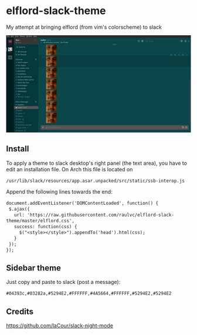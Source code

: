 # elflord-slack-theme

My attempt at bringing elflord (from vim's colorscheme) to slack

![:marco:](https://raw.githubusercontent.com/raulvc/elflord-slack-theme/master/theme_preview.png)

## Install

To apply a theme to slack desktop's right panel (the text area), you have to edit an installation file.
On Arch this file is located on 
```
/usr/lib/slack/resources/app.asar.unpacked/src/static/ssb-interop.js
```

Append the following lines towards the end:
```
document.addEventListener('DOMContentLoaded', function() {
 $.ajax({
   url: 'https://raw.githubusercontent.com/raulvc/elflord-slack-theme/master/elflord.css',
   success: function(css) {
     $("<style></style>").appendTo('head').html(css);
   }
 });
});
```

## Sidebar theme

Just copy and paste to slack (post a message):

```
#04393c,#03282a,#5294E2,#FFFFFF,#4A5664,#FFFFFF,#5294E2,#5294E2
```

## Credits

https://github.com/laCour/slack-night-mode
